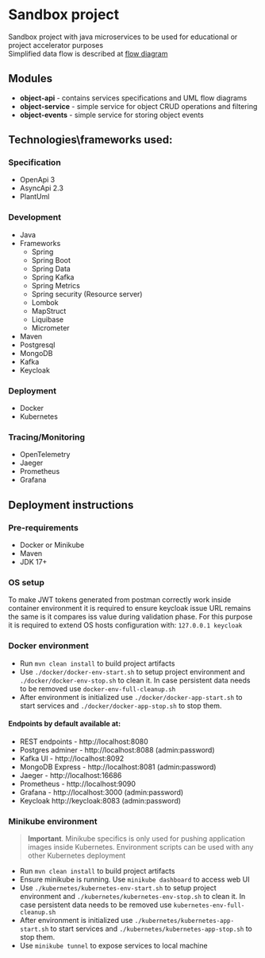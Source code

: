 # Sandbox project

Sandbox project with java microservices to be used for educational or project accelerator purposes  
Simplified data flow is described at [flow diagram](./object-api/src/main/resources/flows/object-modify.puml)

## Modules

- **object-api** - contains services specifications and UML flow diagrams
- **object-service** - simple service for object CRUD operations and filtering
- **object-events** - simple service for storing object events

## Technologies\frameworks used:

### Specification

- OpenApi 3
- AsyncApi 2.3
- PlantUml

### Development

- Java
- Frameworks
    - Spring
    - Spring Boot
    - Spring Data
    - Spring Kafka
    - Spring Metrics
    - Spring security (Resource server)
    - Lombok
    - MapStruct
    - Liquibase
    - Micrometer
- Maven
- Postgresql
- MongoDB
- Kafka
- Keycloak

### Deployment

- Docker
- Kubernetes

### Tracing/Monitoring

- OpenTelemetry
- Jaeger
- Prometheus
- Grafana

## Deployment instructions

### Pre-requirements
 - Docker or Minikube
 - Maven
 - JDK 17+

### OS setup 
To make JWT tokens generated from postman correctly work inside container environment it is required to ensure keycloak issue URL remains the same is it compares iss value during validation phase. For this purpose it is required to extend OS hosts configuration with: 
```127.0.0.1 keycloak```

### Docker environment

- Run ```mvn clean install``` to build project artifacts
- Use ```./docker/docker-env-start.sh``` to setup project environment and ```./docker/docker-env-stop.sh``` to clean it.
  In case persistent data needs to be removed use ```docker-env-full-cleanup.sh```
- After environment is initialized use ```./docker/docker-app-start.sh``` to start services
  and ```./docker/docker-app-stop.sh``` to stop them.

#### Endpoints by default available at:

- REST endpoints - http://localhost:8080
- Postgres adminer - http://localhost:8088 (admin:password)
- Kafka UI - http://localhost:8092
- MongoDB Express - http://localhost:8081 (admin:password)
- Jaeger - http://localhost:16686
- Prometheus - http://localhost:9090
- Grafana - http://localhost:3000 (admin:password)
- Keycloak http://keycloak:8083 (admin:password)

### Minikube environment

> **Important**. Minikube specifics is only used for pushing application images inside Kubernetes. Environment scripts
> can be used with any other Kubernetes deployment

- Run ```mvn clean install``` to build project artifacts
- Ensure minikube is running. Use ```minikube dashboard``` to access web UI
- Use ```./kubernetes/kubernetes-env-start.sh``` to setup project environment
  and ```./kubernetes/kubernetes-env-stop.sh``` to clean it. In case persistent data needs to be removed
  use ```kubernetes-env-full-cleanup.sh```
- After environment is initialized use ```./kubernetes/kubernetes-app-start.sh``` to start services
  and ```./kubernetes/kubernetes-app-stop.sh``` to stop them.
- Use ```minikube tunnel``` to expose services to local machine